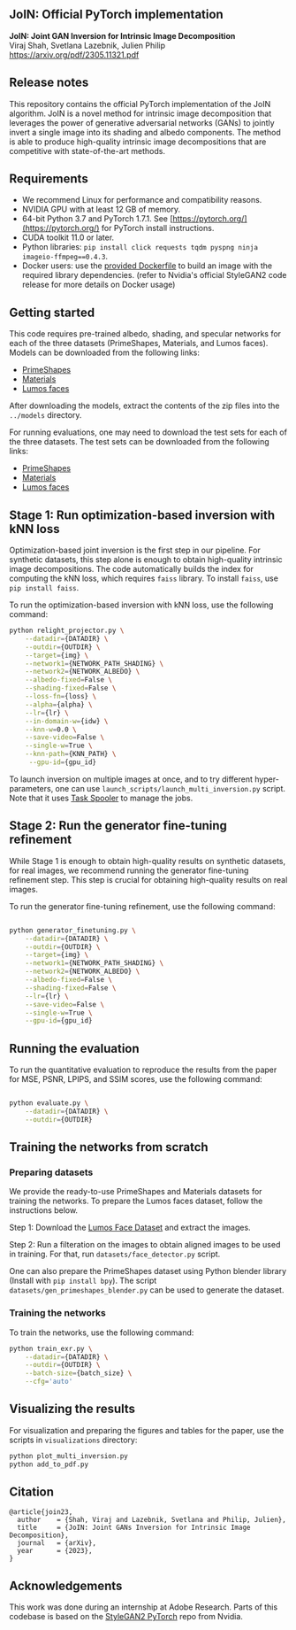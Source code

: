 ## JoIN: Official PyTorch implementation

**JoIN: Joint GAN Inversion for Intrinsic Image Decomposition**<br>
Viraj Shah, Svetlana Lazebnik, Julien Philip<br>
https://arxiv.org/pdf/2305.11321.pdf<br>

## Release notes
This repository contains the official PyTorch implementation of the JoIN algorithm. JoIN is a novel method for intrinsic image decomposition that leverages the power of generative adversarial networks (GANs) to jointly invert a single image into its shading and albedo components. The method is able to produce high-quality intrinsic image decompositions that are competitive with state-of-the-art methods.

## Requirements

* We recommend Linux for performance and compatibility reasons.
* NVIDIA GPU with at least 12 GB of memory. 
* 64-bit Python 3.7 and PyTorch 1.7.1. See [https://pytorch.org/](https://pytorch.org/) for PyTorch install instructions.
* CUDA toolkit 11.0 or later.
* Python libraries: `pip install click requests tqdm pyspng ninja imageio-ffmpeg==0.4.3`. 
* Docker users: use the [provided Dockerfile](./Dockerfile) to build an image with the required library dependencies. (refer to Nvidia's official StyleGAN2 code release for more details on Docker usage)

## Getting started

This code requires pre-trained albedo, shading, and specular networks for each of the three datasets (PrimeShapes, Materials, and Lumos faces).
Models can be downloaded  from the following links:

* [PrimeShapes](https://drive.google.com/file/d/1-1Q6J9Q6J9Q6J9Q6J9Q6J9Q6J9Q6J9Q6/view?usp=sharing)
* [Materials](https://drive.google.com/file/d/1-1Q6J9Q6J9Q6J9Q6J9Q6J9Q6J9Q6J9Q6/view?usp=sharing)
* [Lumos faces](https://drive.google.com/file/d/1-1Q6J9Q6J9Q6J9Q6J9Q6J9Q6J9Q6J9Q6/view?usp=sharing)

After downloading the models, extract the contents of the zip files into the `../models` directory.

For running evaluations, one may need to download the test sets for each of the three datasets. The test sets can be downloaded from the following links:

* [PrimeShapes](https://drive.google.com/file/d/1-1Q6J9Q6J9Q6J9Q6J9Q6J9Q6J9Q6J9Q6/view?usp=sharing)
* [Materials](https://drive.google.com/file/d/1-1Q6J9Q6J9Q6J9Q6J9Q6J9Q6J9Q6J9Q6/view?usp=sharing)
* [Lumos faces](https://drive.google.com/file/d/1-1Q6J9Q6J9Q6J9Q6J9Q6J9Q6J9Q6J9Q6/view?usp=sharing)
  
## Stage 1: Run optimization-based inversion with kNN loss

Optimization-based joint inversion is the first step in our pipeline. For synthetic datasets, this step alone is enough to obtain high-quality intrinsic image decompositions. The code automatically builds the index for computing the kNN loss, which requires `faiss` library. To install `faiss`, use `pip install faiss`.

To run the optimization-based inversion with kNN loss, use the following command:

```.bash
python relight_projector.py \
    --datadir={DATADIR} \
    --outdir={OUTDIR} \
    --target={img} \
    --network1={NETWORK_PATH_SHADING} \
    --network2={NETWORK_ALBEDO} \
    --albedo-fixed=False \
    --shading-fixed=False \
    --loss-fn={loss} \
    --alpha={alpha} \
    --lr={lr} \
    --in-domain-w={idw} \
    --knn-w=0.0 \
    --save-video=False \
    --single-w=True \
    --knn-path={KNN_PATH} \
     --gpu-id={gpu_id}
```
To launch inversion on multiple images at once, and to try different hyper-parameters, one can use `launch_scripts/launch_multi_inversion.py` script. Note that it uses [Task Spooler](github.com/task-spooler-gpu) to manage the jobs.

## Stage 2: Run the generator fine-tuning refinement
While Stage 1 is enough to obtain high-quality results on synthetic datasets, for real images, we recommend running the generator fine-tuning refinement step. This step is crucial for obtaining high-quality results on real images.

To run the generator fine-tuning refinement, use the following command:

```.bash

python generator_finetuning.py \
    --datadir={DATADIR} \
    --outdir={OUTDIR} \
    --target={img} \
    --network1={NETWORK_PATH_SHADING} \
    --network2={NETWORK_ALBEDO} \
    --albedo-fixed=False \
    --shading-fixed=False \
    --lr={lr} \
    --save-video=False \
    --single-w=True \
    --gpu-id={gpu_id}
```

## Running the evaluation

To run the quantitative evaluation to reproduce the results from the paper for MSE, PSNR, LPIPS, and SSIM scores, use the following command:

```.bash

python evaluate.py \
    --datadir={DATADIR} \
    --outdir={OUTDIR}
```

## Training the networks from scratch
### Preparing datasets

We provide the ready-to-use PrimeShapes and Materials datasets for training the networks. To prepare the Lumos faces dataset, follow the instructions below.

Step 1: Download the [Lumos Face Dataset](https://github.com/NVlabs/) and extract the images.

Step 2: Run a filteration on the images to obtain aligned images to be used in training. For that, run `datasets/face_detector.py` script.

One can also prepare the PrimeShapes dataset using Python blender library (Install with `pip install bpy`). The script `datasets/gen_primeshapes_blender.py` can be used to generate the dataset.

### Training the networks

To train the networks, use the following command:

```.bash
python train_exr.py \
    --datadir={DATADIR} \
    --outdir={OUTDIR} \
    --batch-size={batch_size} \
    --cfg='auto'
```

## Visualizing the results

For visualization and preparing the figures and tables for the paper, use the scripts in `visualizations` directory:

```.bash
python plot_multi_inversion.py 
python add_to_pdf.py
```

## Citation
```
@article{join23,
  author    = {Shah, Viraj and Lazebnik, Svetlana and Philip, Julien},
  title     = {JoIN: Joint GANs Inversion for Intrinsic Image Decomposition},
  journal   = {arXiv},
  year      = {2023},
}
```


## Acknowledgements
This work was done during an internship at Adobe Research. Parts of this codebase is based on the [StyleGAN2 PyTorch](https://github.com/NVlabs/stylegan2-ada-pytorch/tree/main) repo from Nvidia.

